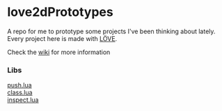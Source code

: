 # love2dPrototypes
A repo for me to prototype some projects I've been thinking about lately.  
Every project here is made with [LÖVE](https://love2d.org/).

Check the [wiki](https://github.com/zeOxx/love2dPrototypes/wiki) for more information

### Libs
[push.lua](https://github.com/Ulydev/push)  
[class.lua](https://github.com/jonstoler/class.lua)  
[inspect.lua](https://github.com/kikito/inspect.lua)
